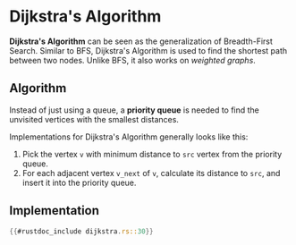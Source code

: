 # Dijkstra's Algorithm

**Dijkstra's Algorithm** can be seen as the generalization
of Breadth-First Search.
Similar to BFS, Dijkstra's Algorithm is used to find
the shortest path between two nodes.
Unlike BFS, it also works on *weighted graphs*.

## Algorithm

Instead of just using a queue, a **priority queue** is needed
to find the unvisited vertices with the smallest distances.

Implementations for Dijkstra's Algorithm
generally looks like this:

1. Pick the vertex `v` with minimum distance
   to `src` vertex from the priority queue.
2. For each adjacent vertex `v_next` of `v`,
   calculate its distance to `src`,
   and insert it into the priority queue.

## Implementation

```rust
{{#rustdoc_include dijkstra.rs::30}}
```
